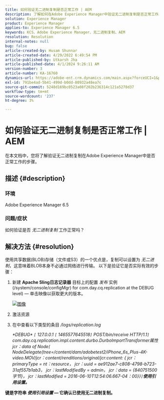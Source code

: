 ```yaml
---
title: 如何验证无二进制复制是否正常工作 | AEM
description: 了解如何在Adobe Experience Manager中验证无二进制复制是否正常工作。
solution: Experience Manager
product: Experience Manager
applies-to: Experience Manager 6.5
keywords: KCS、Adobe Experience Manager、无二进制复制、AEM
resolution: Resolution
internal-notes: null
bug: false
article-created-by: Husam Shunnar
article-created-date: 4/29/2022 6:49:54 PM
article-published-by: Utkarsh Jha
article-published-date: 4/1/2024 9:26:11 AM
version-number: 3
article-number: KA-16760
dynamics-url: https://adobe-ent.crm.dynamics.com/main.aspx?forceUCI=1&pagetype=entityrecord&etn=knowledgearticle&id=5df78e22-edc7-ec11-a7b6-0022480a1d64
exl-id: 791be4ad-5b41-499d-b0dd-80932a48ea7c
source-git-commit: 5248d169bc0523a08f202b236314c121a5278d37
workflow-type: tm+mt
source-wordcount: '237'
ht-degree: 3%

---
```


# 如何验证无二进制复制是否正常工作 | AEM


在本文档中，您将了解验证无二进制复制在Adobe Experience Manager中是否正常工作的步骤。

## 描述 {#description}


### <b>环境</b>

Adobe Experience Manager 6.5



### <b>问题/症状</b>

如何验证是否 *无二进制复制* 工作正常吗？


## 解决方法 {#resolution}


使用共享数据(BLOB)存储（文件或S3）的一个优点是，复制可以设置为 *无二进制*，这意味着BLOB本身不必通过网络进行传输。 以下是验证它是否实际有效的步骤：

1. 新建 <b>Apache Sling日志记录器</b> 目标上的配置 *发布* 实例(/system/console/configMgr) for com.day.cq.replication at the DEBUG level) — 单击映像以获取更大的版本。<br>

   [![图像](https://64.media.tumblr.com/7399cc8fc96a1bb17456e9aff2af2999/tumblr_inline_p9j3kgHl8K1r414c2_500.png)](https://href.li/?http://jayan.kandathil.ca/CQ-OPS/aem62/LoggingLogger-Replication.png)
2. 激活资源


3. 在中查看以下类型的条目 */logs/replication.log*

   *\*DEBUG\* `[` 127.0.0.1 `[` 1465577645518`]`  POST/bin/receive HTTP/1.1`]`  com.day.cq.replication.impl.content.durbo.DurboImportTransformer属性jcr：data of Node`[` NodeDelegate{tree=/content/dam/adobetest2/iPhone_6s_Plus-4K-video.MOV/jcr：content/renditions/original/jcr:content: { jcr：primaryType = nt：resource， jcr：uuid = ae912ae7-c808-4798-b723-31af557b1ab3， jcr：lastModifiedBy = admin， jcr：data = {840751500字节}， jcr：lastModified = 2016-06-10T12:54:06.667-04：00}}`]`<b>使用引用设置。*


键是字符串 *使用引用设置* — 它确认已使用无二进制复制。

